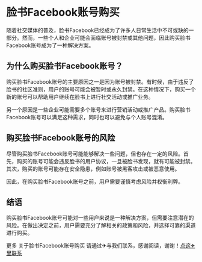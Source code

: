 # 脸书Facebook账号购买

随着社交媒体的普及，脸书Facebook已经成为了许多人日常生活中不可或缺的一部分。然而，一些个人和企业可能会面临账号被封禁或其他问题，因此购买脸书Facebook账号成为了一种解决方案。

## 为什么购买脸书Facebook账号？

购买脸书Facebook账号的主要原因之一是因为账号被封禁。有时候，由于违反了脸书的社区准则，用户的账号可能会被暂时或永久封禁。在这种情况下，购买一个新的账号可以帮助用户继续在脸书上进行社交活动或推广业务。

另一个原因是一些企业可能需要多个账号来进行营销活动或推广产品。购买脸书Facebook账号可以满足这种需求，同时也可以避免与个人账号混淆。

## 购买脸书Facebook账号的风险

尽管购买脸书Facebook账号可能能够解决一些问题，但也存在一定的风险。首先，购买的账号可能会违反脸书的用户协议，一旦被脸书发现，就有可能被封禁。其次，购买的账号可能存在安全隐患，例如账号被黑客攻击或被恶意使用。

因此，在购买脸书Facebook账号之前，用户需要谨慎考虑风险并权衡利弊。

## 结语

购买脸书Facebook账号可能对一些用户来说是一种解决方案，但需要注意潜在的风险。在做出决定之前，用户需要充分了解相关的政策和风险，并选择可靠的渠道进行购买。

更多 关于脸书Facebook账号购买 请通过✈与我们联系，感谢阅读，谢谢！[点这✈里联系](https://1.k02.cc)